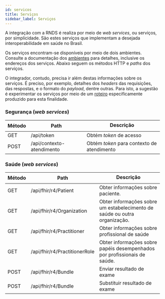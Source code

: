 ```yaml
---
id: servicos
title: Serviços
sidebar_label: Serviços
---
```


A integração com a RNDS é realiza por meio de _web services_, ou serviços, por simplicidade. São estes serviços que implementam a desejada interoperabilidade em saúde no Brasil.

Os serviços encontram-se disponíveis por meio de dois ambientes. Consulte a documentação dos [ambientes](ambientes) para detalhes, inclusive os endereços dos serviços. Abaixo seguem os métodos HTTP e _paths_ dos serviços.

O integrador, contudo, precisa ir além destas informações sobre os serviços. É preciso, por exemplo, detalhes dos _headers_ das requisições, das respostas, e o formato do _payload_, dentre outras. Para isto, a sugestão é experimentar os serviços por meio de um [roteiro](publico-alvo/ti/conhecer) especificamente produzido para esta finalidade.

### Segurança (_web services_)

| Método | Path                      | Descrição                                  |
| ------ | ------------------------- | ------------------------------------------ |
| GET    | /api/token                | Obtém _token_ de acesso                    |
| POST   | /api/contexto-atendimento | Obtém _token_ para contexto de atendimento |

### Saúde (_web services_)

| Método | Path                          | Descrição                                                                 |
| ------ | ----------------------------- | ------------------------------------------------------------------------- |
| GET    | /api/fhir/r4/Patient          | Obter informações sobre paciente.                                         |
| GET    | /api/fhir/r4/Organization     | Obter informações sobre um estabelecimento de saúde ou outra organização. |
| GET    | /api/fhir/r4/Practitioner     | Obter informações sobre profissional de saúde                             |
| GET    | /api/fhir/r4/PractitionerRole | Obter informações sobre papéis desempenhados por profissionais de saúde.  |
| POST   | /api/fhir/r4/Bundle           | Enviar resultado de exame                                                 |
| POST   | /api/fhir/r4/Bundle           | Substituir resultado de exame                                             |
